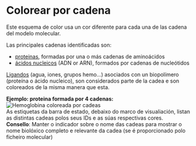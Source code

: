 # Colorear por cadena
Este esquema de color usa un cor diferente para cada una de las cadena del modelo molecular.

Las principales cadenas identificadas son:
* [proteinas](lexicon-protein), formadas por una o más cadenas de aminoácidos
* [ácidos nucleicos](lexicon-nucleic) (ADN or ARN), formados por cadenas de nucleótidos

[Ligandos](lexicon-ligand) (agua, iones, grupos hemo...) asociados con un biopolímero (proteína o ácido nucleico), son considerados parte de la cadea e son coloreados de la misma manera que esta.  

**Ejemplo: proteina formada por 4 cadenas:**  
![Hemoglobina coloreada por cadeas](static/img/colochain.png)    
As estiquetas da barra de estado, debaixo do marco de visualiación, listan as distintas cadeas polos seus IDs e as súas respectivas cores.  
**Consello**: Manter o indicador sobre o nome das cadeas para mostrar o nome biolóxico completo e relevante da cadea (se é proporcionado polo ficheiro molecular)
